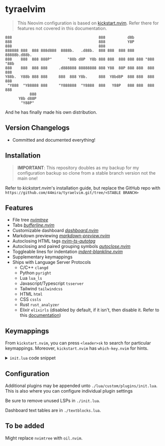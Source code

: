 
# tyraelvim

> This Neovim configuration is based on [kickstart.nvim](https://github.com/nvim-lua/kickstart.nvim).
> Refer there for features not covered in this documentation.

    888                                       888          d8b
    888                                       888          Y8P
    888                                       888
    888888 888  888 888d888  8888b.   .d88b.  888 888  888 888 88888b.d88b.
    888    888  888 888P"       "88b d8P  Y8b 888 888  888 888 888 "888 "88b
    888    888  888 888     .d888888 88888888 888 Y88  88P 888 888  888  888
    Y88b.  Y88b 888 888     888  888 Y8b.     888  Y8bd8P  888 888  888  888
     "Y888  "Y88888 888     "Y888888  "Y8888  888   Y88P   888 888  888  888
               888
          Y8b d88P
           "Y88P"
    
And he has finally made his own distribution.

## Version Changelogs

- Committed and documented everything!

## Installation

> **IMPORTANT**: This repository doubles as my backup for my configuration backup so clone from a stable branch version not the main one!

Refer to *kickstart.nvim*'s installation guide, but replace the GitHub repo with `https://github.com/44mira/tyraelvim.git/tree/<STABLE BRANCH>`

## Features

- File tree *[nvimtree](https://github.com/nvim-tree/nvim-tree.lua)*
- Tabs *[bufferline.nvim](https://github.com/akinsho/bufferline.nvim)*
- Customizable dashboard *[dashboard.nvim](https://github.com/MeanderingProgrammer/dashboard.nvim)*
- Markdown previewing *[markdown-preview.nvim](https://github.com/iamcco/markdown-preview.nvim)*
- Autoclosing HTML tags *[nvim-ts-autotag](https://github.com/windwp/nvim-ts-autotag)*
- Autoclosing and paired grouping symbols *[autoclose.nvim](https://github.com/m4xshen/autoclose.nvim)*
- Toggleable lines for indentation *[indent-blankline.nvim](https://github.com/lukas-reineke/indent-blankline.nvim)*
- Supplementary keymappings
- Ships with Language Server Protocols
    - C/C++ `clangd`
    - Python `pyright`
    - Lua `lua_ls`
    - Javascript/Typescript `tsserver`
    - Tailwind `tailwindcss`
    - HTML `html`
    - CSS `cssls`
    - Rust `rust_analyzer`
    - Elixir `elixirls` (disabled by default, if it isn't, then disable it. Refer to this [documentation](https://github.com/neovim/nvim-lspconfig/blob/master/doc/server_configurations.md#elixirls))

## Keymappings

From `kickstart.nvim`, you can press `<leader>sk` to search for particular keymappings. Moreover, `kickstart.nvim` has `which-key.nvim` for hints.

<details>
    <summary> <code>init.lua</code> code snippet</summary>

```lua
-- ./init.lua

-- shorthand for binding keymap
local bind = vim.keymap.set

-- Toggle the NvimTree
bind('n', '<leader>f', '<cmd>NvimTreeToggle<CR>', { desc = 'Open [F]ile Tree' })

-- Toggle lines for indented
bind('n', '<leader>i', '<cmd>IBLToggle<CR>', { desc = 'Toggle [I]ndent Blank Line' })

-- Additional normal bind shortcut for ergonomics
bind('i', 'jk', '<Esc>', { desc = 'Normal mode' })

-- Close a tab
bind('n', '<leader>bd', '<cmd>bd<CR>', { desc = '[B]uffer [D]elete' })

-- Cycle through tabs
bind('n', '<leader>[', '<cmd>BufferLineCyclePrev<CR>', { desc = '[[] Previous Buffer' })
bind('n', '<leader>]', '<cmd>BufferLineCycleNext<CR>', { desc = '[]] Next Buffer' })

-- Rearrange tabs
bind('n', '<leader>}', '<cmd>BufferLineMoveNext<CR>', { desc = '[}] Forward Buffer' })
bind('n', '<leader>{', '<cmd>BufferLineMovePrev<CR>', { desc = '[{] Backward Buffer' })

-- Jump to tab (Alt-1 to Alt-9)
for i = 1, 9 do
  bind('n', ('<M-%d>'):format(i), ('<cmd>BufferLineGoToBuffer %d<CR>'):format(i), { desc = ('Go to Buffer [%d]'):format(i) })
end

-- Markdown preview
bind('n', 'md', '<cmd>MarkdownPreviewToggle<CR>', { desc = 'Preview [M]ark[d]own' })
```
</details>

## Configuration

Additional plugins may be appended unto `./lua/custom/plugins/init.lua`. This is also where you can configure individual plugin settings

Be sure to remove unused LSPs in `./init.lua`.

Dashboard text tables are in `./textblocks.lua`.

## To be added

Might replace `nvimtree` with `oil.nvim`.
